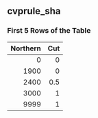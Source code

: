 ## cvprule_sha
### First 5 Rows of the Table
|   Northern |   Cut |
|-----------:|------:|
|          0 |   0   |
|       1900 |   0   |
|       2400 |   0.5 |
|       3000 |   1   |
|       9999 |   1   |